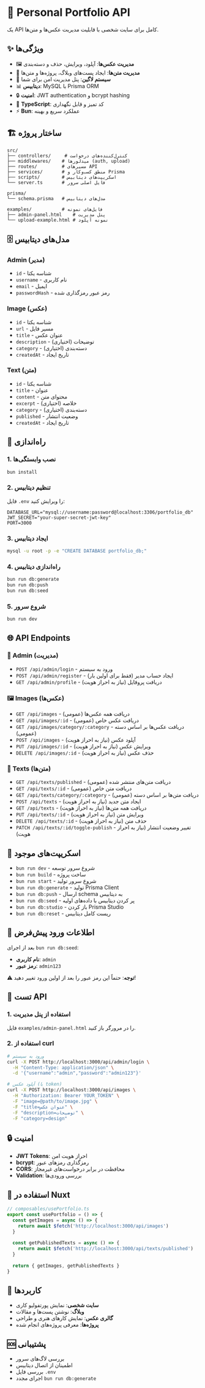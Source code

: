 # 🎨 Personal Portfolio API

یک API کامل برای سایت شخصی با قابلیت مدیریت عکس‌ها و متن‌ها.

## ✨ ویژگی‌ها

- 🖼️ **مدیریت عکس‌ها**: آپلود، ویرایش، حذف و دسته‌بندی
- 📝 **مدیریت متن‌ها**: ایجاد پست‌های وبلاگ، پروژه‌ها و متن‌ها
- 🔐 **سیستم لاگین**: پنل مدیریت امن برای شما
- 📊 **دیتابیس**: MySQL با Prisma ORM
- 🔒 **امنیت**: JWT authentication و bcrypt hashing
- 🚀 **TypeScript**: کد تمیز و قابل نگهداری
- ⚡ **Bun**: عملکرد سریع و بهینه

## 🏗️ ساختار پروژه

```
src/
├── controllers/     # کنترل‌کننده‌های درخواست
├── middlewares/    # میدلورها (auth, upload)
├── routes/         # مسیرهای API
├── services/       # منطق کسب‌وکار و Prisma
├── scripts/        # اسکریپت‌های دیتابیس
└── server.ts       # فایل اصلی سرور

prisma/
└── schema.prisma   # مدل‌های دیتابیس

examples/           # فایل‌های نمونه
├── admin-panel.html    # پنل مدیریت
└── upload-example.html # نمونه آپلود
```

## 🗄️ مدل‌های دیتابیس

### Admin (مدیر)
- `id` - شناسه یکتا
- `username` - نام کاربری
- `email` - ایمیل
- `passwordHash` - رمز عبور رمزگذاری شده

### Image (عکس)
- `id` - شناسه یکتا
- `url` - مسیر فایل
- `title` - عنوان عکس
- `description` - توضیحات (اختیاری)
- `category` - دسته‌بندی (اختیاری)
- `createdAt` - تاریخ ایجاد

### Text (متن)
- `id` - شناسه یکتا
- `title` - عنوان
- `content` - محتوای متن
- `excerpt` - خلاصه (اختیاری)
- `category` - دسته‌بندی (اختیاری)
- `published` - وضعیت انتشار
- `createdAt` - تاریخ ایجاد

## 🚀 راه‌اندازی

### 1. نصب وابستگی‌ها
```bash
bun install
```

### 2. تنظیم دیتابیس
فایل `.env` را ویرایش کنید:
```env
DATABASE_URL="mysql://username:password@localhost:3306/portfolio_db"
JWT_SECRET="your-super-secret-jwt-key"
PORT=3000
```

### 3. ایجاد دیتابیس
```bash
mysql -u root -p -e "CREATE DATABASE portfolio_db;"
```

### 4. راه‌اندازی دیتابیس
```bash
bun run db:generate
bun run db:push
bun run db:seed
```

### 5. شروع سرور
```bash
bun run dev
```

## 🌐 API Endpoints

### 🔐 Admin (مدیریت)
- `POST /api/admin/login` - ورود به سیستم
- `POST /api/admin/register` - ایجاد حساب مدیر (فقط برای اولین بار)
- `GET /api/admin/profile` - دریافت پروفایل (نیاز به احراز هویت)

### 🖼️ Images (عکس‌ها)
- `GET /api/images` - دریافت همه عکس‌ها (عمومی)
- `GET /api/images/:id` - دریافت عکس خاص (عمومی)
- `GET /api/images/category/:category` - دریافت عکس‌ها بر اساس دسته (عمومی)
- `POST /api/images` - آپلود عکس (نیاز به احراز هویت)
- `PUT /api/images/:id` - ویرایش عکس (نیاز به احراز هویت)
- `DELETE /api/images/:id` - حذف عکس (نیاز به احراز هویت)

### 📝 Texts (متن‌ها)
- `GET /api/texts/published` - دریافت متن‌های منتشر شده (عمومی)
- `GET /api/texts/:id` - دریافت متن خاص (عمومی)
- `GET /api/texts/category/:category` - دریافت متن‌ها بر اساس دسته (عمومی)
- `POST /api/texts` - ایجاد متن جدید (نیاز به احراز هویت)
- `GET /api/texts` - دریافت همه متن‌ها (نیاز به احراز هویت)
- `PUT /api/texts/:id` - ویرایش متن (نیاز به احراز هویت)
- `DELETE /api/texts/:id` - حذف متن (نیاز به احراز هویت)
- `PATCH /api/texts/:id/toggle-publish` - تغییر وضعیت انتشار (نیاز به احراز هویت)

## 🔧 اسکریپت‌های موجود

- `bun run dev` - شروع سرور توسعه
- `bun run build` - ساخت پروژه
- `bun run start` - شروع سرور تولید
- `bun run db:generate` - تولید Prisma Client
- `bun run db:push` - ارسال schema به دیتابیس
- `bun run db:seed` - پر کردن دیتابیس با داده‌های اولیه
- `bun run db:studio` - باز کردن Prisma Studio
- `bun run db:reset` - ریست کامل دیتابیس

## 👤 اطلاعات ورود پیش‌فرض

بعد از اجرای `bun run db:seed`:
- **نام کاربری**: `admin`
- **رمز عبور**: `admin123`

⚠️ **توجه**: حتماً این رمز عبور را بعد از اولین ورود تغییر دهید!

## 🧪 تست API

### 1. استفاده از پنل مدیریت
فایل `examples/admin-panel.html` را در مرورگر باز کنید.

### 2. استفاده از curl
```bash
# ورود به سیستم
curl -X POST http://localhost:3000/api/admin/login \
  -H "Content-Type: application/json" \
  -d '{"username":"admin","password":"admin123"}'

# آپلود عکس (با token)
curl -X POST http://localhost:3000/api/images \
  -H "Authorization: Bearer YOUR_TOKEN" \
  -F "image=@path/to/image.jpg" \
  -F "title=عنوان عکس" \
  -F "description=توضیحات" \
  -F "category=design"
```

## 🔒 امنیت

- **JWT Tokens**: احراز هویت امن
- **bcrypt**: رمزگذاری رمزهای عبور
- **CORS**: محافظت در برابر درخواست‌های غیرمجاز
- **Validation**: بررسی ورودی‌ها

## 📱 استفاده در Nuxt

```typescript
// composables/usePortfolio.ts
export const usePortfolio = () => {
  const getImages = async () => {
    return await $fetch('http://localhost:3000/api/images')
  }
  
  const getPublishedTexts = async () => {
    return await $fetch('http://localhost:3000/api/texts/published')
  }
  
  return { getImages, getPublishedTexts }
}
```

## 🎯 کاربردها

- **سایت شخصی**: نمایش پورتفولیو کاری
- **وبلاگ**: نوشتن پست‌ها و مقالات
- **گالری عکس**: نمایش کارهای هنری و طراحی
- **پروژه‌ها**: معرفی پروژه‌های انجام شده

## 🆘 پشتیبانی

- بررسی لاگ‌های سرور
- اطمینان از اتصال دیتابیس
- بررسی فایل `.env`
- اجرای مجدد `bun run db:generate`
